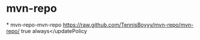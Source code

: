 # mvn-repo

*<repositories>
  <repository>
    <id>mvn-repo-mvn-repo</id>
    <url>https://raw.github.com/TennisBoyyy/mvn-repo/mvn-repo/</url>
    <snapshots>
      <enabled>true</enabled>
      <updatePolicy>always</updatePolicy      
    </snapshots>
  </repository>
</repositories>

